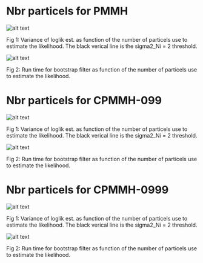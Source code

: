 # Nbr particels for PMMH

![alt text](/figures/loglik_var_vs_nbr_particles_pf.png)

Fig 1: Variance of loglik est. as function of the number of particels use to estimate the likelihood. The black verical line is the sigma2_Ni = 2 threshold.

![alt text](/figures/run_time_vs_nbr_particls_pf.png)

Fig 2: Run time for bootstrap filter as function of the number of particels use to estimate the likelihood.


# Nbr particels for CPMMH-099

![alt text](/figures/loglik_var_vs_nbr_particles_cpf_099.png)

Fig 1: Variance of loglik est. as function of the number of particels use to estimate the likelihood. The black verical line is the sigma2_Ni = 2 threshold.

![alt text](/figures/run_time_vs_nbr_particls_cpf_099.png)

Fig 2: Run time for bootstrap filter as function of the number of particels use to estimate the likelihood.


# Nbr particels for CPMMH-0999

![alt text](/figures/loglik_var_vs_nbr_particles_cpf_0999.png)

Fig 1: Variance of loglik est. as function of the number of particels use to estimate the likelihood. The black verical line is the sigma2_Ni = 2 threshold.

![alt text](/figures/run_time_vs_nbr_particls_cpf_0999.png)

Fig 2: Run time for bootstrap filter as function of the number of particels use to estimate the likelihood.
